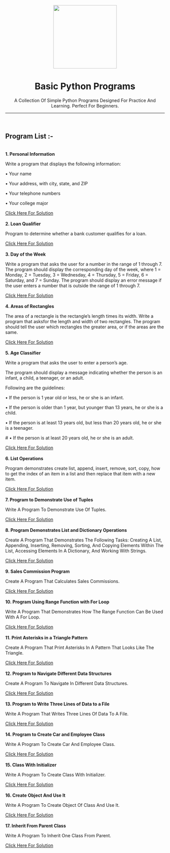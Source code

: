 <p align="center">
<img src="https://upload.wikimedia.org/wikipedia/commons/c/c3/Python-logo-notext.svg" width="200">
</p>

<h1 align="center">
  Basic Python Programs
</h1>

<p align="center">
A Collection Of Simple Python Programs Designed For Practice And Learning. Perfect For Beginners.
  </p>
  <hr>
  <br>

  <h2>Program List :-</h2>
  <br>
  <b>1. Personal Information</b>
  <p>Write a program that displays the following information:</p>
  <p>• Your name</p>
  <p>• Your address, with city, state, and ZIP</p>
  <p>• Your telephone numbers</p>
  <p>• Your college major</p>
  <a href="https://github.com/chill-vishu/Basic_Python_Programs/blob/main/1.%20Personal%20Information/1_Personal_Information.py">Click Here For Solution</a>
  <br>
  <br>
  <b>2. Loan Qualifier</b>
  <p>Program to determine whether a bank customer qualifies for a loan.</p>
  <a href="https://github.com/chill-vishu/Basic_Python_Programs/blob/main/2.%20Loan%20Qualifier/loan_qualifier.py">Click Here For Solution</a>
   <br>
   <br>
  <b>3. Day of the Week</b>
  <p>Write a program that asks the user for a number in the range of 1 through 7. 
The program should display the corresponding day of the week, where 1 = 
Monday, 2 = Tuesday, 3 = Wednesday, 4 = Thursday, 5 = Friday, 6 = Saturday, and 7 = Sunday. The program should display an error message if the user enters a number that is outside the range of 1 through 7.</p>
<a href="https://github.com/chill-vishu/Basic_Python_Programs/blob/main/3.%20Day%20of%20the%20Week/day_of_the_week.py">Click Here For Solution</a>
<br>
<br>
<b>4. Areas of Rectangles</b>
  <p>The area of a rectangle is the rectangle’s length times its width. Write a program that asksfor the length and width of two rectangles. The program should tell the user which rectangles the greater area, or if the areas are the same.</p>
<a href="https://github.com/chill-vishu/Basic_Python_Programs/blob/main/4.%20Areas%20Of%20Rectangles/areas_of_rectangles.py">Click Here For Solution</a>
<br>
<br>
<b>5. Age Classifier</b>
  <p>Write a program that asks the user to enter a person’s age.</p>
  <p>The program should display a message indicating whether the person is an infant, a child, a teenager, or an adult.</p>
  <p>Following are the guidelines:</p>
  <p>• If the person is 1 year old or less, he or she is an infant.</p>
  <p>• If the person is older than 1 year, but younger than 13 years, he or she is a child.</p>
  <p>• If the person is at least 13 years old, but less than 20 years old, he or she is a teenager.</p>
  <p># • If the person is at least 20 years old, he or she is an adult.</p>
  <a href="https://github.com/chill-vishu/Basic_Python_Programs/blob/main/5.%20Age%20Classifier/age_classifier.py">Click Here For Solution</a>
  <br>
  <br>
  <b>6. List Operations</b>
  <p>Program demonstrates create list, append, insert, remove, sort, copy, how to get the index of an item in a list and then replace that item with a new item.</p>
<a href="https://github.com/chill-vishu/Basic_Python_Programs/blob/main/6.%20List%20Operations/list_operations.py">Click Here For Solution</a>
<br>
<br>
<b>7. Program to Demonstrate Use of Tuples</b>
  <p>Write A Program To Demonstrate Use Of Tuples.</p>
<a href="https://github.com/chill-vishu/Basic_Python_Programs/blob/main/7.%20Program%20to%20Demonstrate%20Use%20of%20Tuples/use_of_tuples.py">Click Here For Solution</a>
<br>
<br>
<b>8. Program Demonstrates List and Dictionary Operations</b>
  <p>Create A Program That Demonstrates The Following Tasks: Creating A List, Appending, Inserting, Removing, Sorting, And Copying Elements Within The List, Accessing Elements In A Dictionary, And Working With Strings.</p>
<a href="https://github.com/chill-vishu/Basic_Python_Programs/blob/main/8.%20Program%20Demonstrates%20List%20and%20Dictionary%20Operations/list_and_dictionary_operations.py">Click Here For Solution</a>
<br>
<br>
<b>9. Sales Commission Program</b>
  <p>Create A Program That Calculates Sales Commissions.</p>
<a href="https://github.com/chill-vishu/Basic_Python_Programs/blob/main/9.%20Sales%20Commission%20Program/sale_commission_program.py">Click Here For Solution</a>
<br>
<br>
<b>10. Program Using Range Function with For Loop</b>
  <p>Write A Program That Demonstrates How The Range Function Can Be Used With A For Loop.</p>
<a href="https://github.com/chill-vishu/Basic_Python_Programs/blob/main/10.%20Program%20Using%20Range%20Function%20with%20For%20Loop/program_using_range_function_with_for_loop.py">Click Here For Solution</a>
<br>
<br>
<b>11. Print Asterisks in a Triangle Pattern</b>
  <p>Create A Program That Print Asterisks In A Pattern That Looks Like The Triangle.</p>
<a href="https://github.com/chill-vishu/Basic_Python_Programs/blob/main/11.%20Print%20Asterisks%20in%20a%20Triangle%20Pattern/print_asterisks_in_a_triangle_pattern.py">Click Here For Solution</a>
<br>
<br>
<b>12. Program to Navigate Different Data Structures</b>
  <p>Create A Program To Navigate In Different Data Structures.</p>
<a href="https://github.com/chill-vishu/Basic_Python_Programs/blob/main/12.%20Program%20to%20Navigate%20Different%20Data%20Structures/program_to_navigate_different_data_structures.py">Click Here For Solution</a>
<br>
<br>
<b>13. Program to Write Three Lines of Data to a File</b>
  <p>Write A Program That Writes Three Lines Of Data To A File.</p>
<a href="https://github.com/chill-vishu/Basic_Python_Programs/blob/main/13.%20Program%20to%20Write%20Three%20Lines%20of%20Data%20to%20a%20File/three_lines_of_data_to_file.py">Click Here For Solution</a>
<br>
<br>
<b>14. Program to Create Car and Employee Class</b>
  <p>Write A Program To Create Car And Employee Class.</p>
<a href="https://github.com/chill-vishu/Basic_Python_Programs/blob/main/14.%20Program%20to%20Create%20Car%20and%20Employee%20Class/create_car_and_employee_class.py">Click Here For Solution</a>
<br>
<br>
<b>15. Class With Initializer</b>
  <p>Write A Program To Create Class With Initializer.</p>
<a href="https://github.com/chill-vishu/Basic_Python_Programs/blob/main/15.%20Program%20To%20Create%20Class%20With%20Initializer/class_with_initializer.py">Click Here For Solution</a>
<br>
<br>
<b>16. Create Object And Use It</b>
  <p>Write A Program To Create Object Of Class And Use It.</p>
<a href="https://github.com/chill-vishu/Basic_Python_Programs/blob/main/16.%20Program%20To%20Create%20Object%20Of%20Class%20And%20Use%20It/create_object_and_use_it.py">Click Here For Solution</a>
<br>
<br>
<b>17. Inherit From Parent Class</b>
  <p>Write A Program To Inherit One Class From Parent.</p>
<a href="https://github.com/chill-vishu/Basic_Python_Programs/blob/main/17.%20Program%20To%20Inherit%20One%20Class%20From%20Parent/Inherit_from_parent_class.py">Click Here For Solution</a>
<br>
<br>
